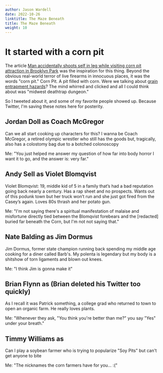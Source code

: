 ```yaml
---
author: Jason Wardell
date: 2022-10-26
linktitle: The Maze Beneath
title: The Maze Beneath
weight: 10
---
```

# It started with a corn pit

The article [Man accidentally shoots self in leg while visiting corn pit attraction in Brooklyn Park](https://www.startribune.com/man-accidentally-shoots-self-in-leg-while-at-corn-maze-in-brooklyn-park/600218588/) was the inspiration for this thing. Beyond the obvious real-world terror of live firearms in innocuous places, it was the words "corn pit." Corn Pit. A pit filled with corn. Were we talking about [grain entrapment hazards](https://www.osha.gov/grain-handling)? The mind whirred and clicked and all I could think about was "midwest deathtrap dungeon."

So I tweeted about it, and some of my favorite people showed up. Because Twitter, I'm saving these notes here for posterity.

## Jordan Doll as Coach McGregor
Can we all start cooking up characters for this? I wanna be Coach McGregor, a retired olympic wrestler who still has the goods but, tragically, also has a colostomy bag due to a botched colonoscopy

Me: "You just helped me answer my question of how far into body horror I want it to go, and the answer is: very far."

## Andy Sell as Violet Blomqvist
Violet Blomqvist: 19, middle kid of 5 in a family that’s had a bad reputation going back nearly a century. Has a rap sheet and no prospects. Wants out of this podunk town but her truck won’t run and she just got fired from the Casey’s again. Loves 80s thrash and her potato gun.

Me: "I'm not saying there's a spiritual manifestation of malaise and misfortune directly tied between the Blomqvist forebears and the [redacted] buried far beneath the Corn, but I'm not not saying that."

## Nate Balding as Jim Dormus
Jim Dormus, former state champion running back spending my middle age cooking for a diner called Barb's. My polenta is legendary but my body is a shitshow of torn ligaments and blown out knees.

Me: "I think Jim is gonna make it"

## Brian Flynn as (Brian deleted his Twitter too quickly)
As I recall it was Patrick something, a college grad who returned to town to open an organic farm. He really loves plants.

Me: "Whenever they ask, "You think you're better than me?" you say "Yes" under your breath."

## Timmy Williams as
Can I play a soybean farmer who is trying to popularize "Soy Pits" but can't get anyone to bite

Me: "The nicknames the corn farmers have for you... :("
